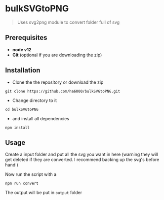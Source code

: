 # bulkSVGtoPNG
> Uses svg2png module to convert folder full of svg

## Prerequisites 
* **node v12**
* **Git** (optional if you are downloading the zip)

## Installation
* Clone the the repository or download the zip

`git clone https://github.com/ha6000/bulkSVGtoPNG.git`
* Change directory to it

`cd bulkSVGtoPNG`
* and install all dependencies

`npm install`

## Usage
Create a input folder and put all the svg you want in here (warning they will get deleted if they are converted. I recommend backing up the svg's before hand )

Now run the script with a

`npm run convert`

The output will be put in `output` folder
